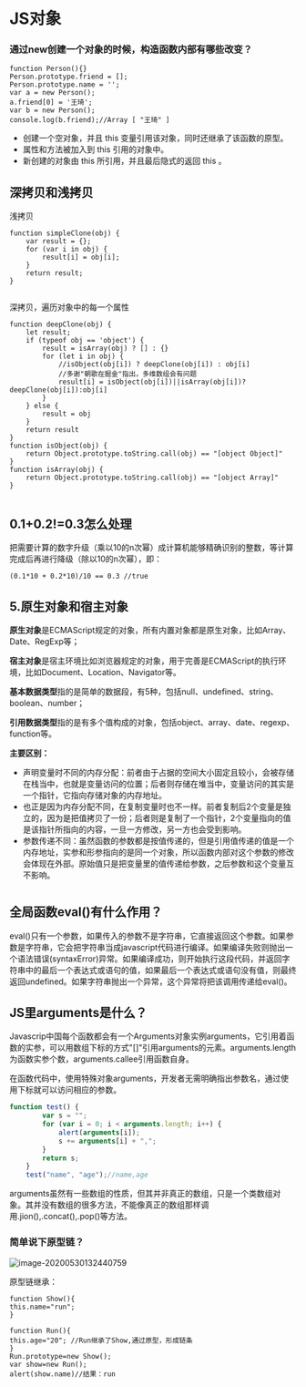 

# JS对象

### 通过new创建一个对象的时候，构造函数内部有哪些改变？

```
function Person(){}
Person.prototype.friend = [];
Person.prototype.name = '';
var a = new Person();
a.friend[0] = '王琦';
var b = new Person();
console.log(b.friend);//Array [ "王琦" ]  

```

- 创建一个空对象，并且 this 变量引用该对象，同时还继承了该函数的原型。
- 属性和方法被加入到 this 引用的对象中。
- 新创建的对象由 this 所引用，并且最后隐式的返回 this 。

## 深拷贝和浅拷贝

浅拷贝

```
function simpleClone(obj) {
    var result = {};
    for (var i in obj) {
        result[i] = obj[i];
    }
    return result;
} 


```

深拷贝，遍历对象中的每一个属性

```
function deepClone(obj) {
    let result;
    if (typeof obj == 'object') {
        result = isArray(obj) ? [] : {}
        for (let i in obj) {
            //isObject(obj[i]) ? deepClone(obj[i]) : obj[i]
            //多谢"朝歌在掘金"指出，多维数组会有问题
            result[i] = isObject(obj[i])||isArray(obj[i])?deepClone(obj[i]):obj[i]
        }
    } else {
        result = obj
    }
    return result
}
function isObject(obj) {
    return Object.prototype.toString.call(obj) == "[object Object]"
}
function isArray(obj) {
    return Object.prototype.toString.call(obj) == "[object Array]"
} 


```

## 0.1+0.2!=0.3怎么处理

把需要计算的数字升级（乘以10的n次幂）成计算机能够精确识别的整数，等计算完成后再进行降级（除以10的n次幂），即：

```
(0.1*10 + 0.2*10)/10 == 0.3 //true 

```

## 5.原生对象和宿主对象

**原生对象**是ECMAScript规定的对象，所有内置对象都是原生对象，比如Array、Date、RegExp等；

**宿主对象**是宿主环境比如浏览器规定的对象，用于完善是ECMAScript的执行环境，比如Document、Location、Navigator等。 

**基本数据类型**指的是简单的数据段，有5种，包括null、undefined、string、boolean、number；

**引用数据类型**指的是有多个值构成的对象，包括object、array、date、regexp、function等。

**主要区别：**

- 声明变量时不同的内存分配：前者由于占据的空间大小固定且较小，会被存储在栈当中，也就是变量访问的位置；后者则存储在堆当中，变量访问的其实是一个指针，它指向存储对象的内存地址。
- 也正是因为内存分配不同，在复制变量时也不一样。前者复制后2个变量是独立的，因为是把值拷贝了一份；后者则是复制了一个指针，2个变量指向的值是该指针所指向的内容，一旦一方修改，另一方也会受到影响。
- 参数传递不同：虽然函数的参数都是按值传递的，但是引用值传递的值是一个内存地址，实参和形参指向的是同一个对象，所以函数内部对这个参数的修改会体现在外部。原始值只是把变量里的值传递给参数，之后参数和这个变量互不影响。  















# 

## 全局函数eval()有什么作用？

eval()只有一个参数，如果传入的参数不是字符串，它直接返回这个参数。如果参数是字符串，它会把字符串当成javascript代码进行编译。如果编译失败则抛出一个语法错误(syntaxError)异常。如果编译成功，则开始执行这段代码，并返回字符串中的最后一个表达式或语句的值，如果最后一个表达式或语句没有值，则最终返回undefined。如果字符串抛出一个异常，这个异常将把该调用传递给eval()。

## JS里arguments是什么？

Javascrip中国每个函数都会有一个Arguments对象实例arguments，它引用着函数的实参，可以用数组下标的方式"[]"引用arguments的元素。arguments.length为函数实参个数，arguments.callee引用函数自身。

在函数代码中，使用特殊对象arguments，开发者无需明确指出参数名，通过使用下标就可以访问相应的参数。

```js
function test() {
        var s = "";
        for (var i = 0; i < arguments.length; i++) {
            alert(arguments[i]);
            s += arguments[i] + ",";
        }
        return s;
    }
    test("name", "age");//name,age  

```

arguments虽然有一些数组的性质，但其并非真正的数组，只是一个类数组对象。其并没有数组的很多方法，不能像真正的数组那样调用.jion(),.concat(),.pop()等方法。

### 简单说下原型链？

![image-20200530132440759](C:\Users\19206\AppData\Roaming\Typora\typora-user-images\image-20200530132440759.png)



原型链继承：

```
function Show(){
this.name="run";
}

function Run(){
this.age="20"; //Run继承了Show,通过原型，形成链条
}
Run.prototype=new Show();
var show=new Run();
alert(show.name)//结果：run 

```



